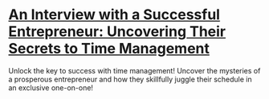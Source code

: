 
# [An Interview with a Successful Entrepreneur: Uncovering Their Secrets to Time Management](https://www.mindhaste.com/t/time-management/an-interview-with-a-successful-entrepreneur-uncovering-their-secrets-to-time-management-603)

Unlock the key to success with time management! Uncover the mysteries of a prosperous entrepreneur and how they skillfully juggle their schedule in an exclusive one-on-one!
    